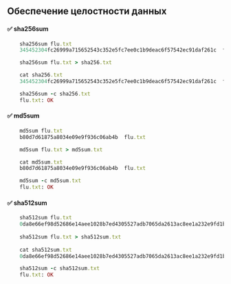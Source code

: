 ## Обеспечение целостности данных

#### :white_check_mark: sha256sum

```ruby
	sha256sum flu.txt
	345452304fc26999a715652543c352e5fc7ee0c1b9deac6f57542ec91daf261c  flu.txt

	sha256sum flu.txt > sha256.txt

	cat sha256.txt
	345452304fc26999a715652543c352e5fc7ee0c1b9deac6f57542ec91daf261c  flu.txt

	sha256sum -c sha256.txt
	flu.txt: OK
```


#### :white_check_mark: md5sum

```ruby
	md5sum flu.txt
	b80d7d61875a8034e09e9f936c06ab4b  flu.txt

	md5sum flu.txt > md5sum.txt

	cat md5sum.txt
	b80d7d61875a8034e09e9f936c06ab4b  flu.txt

	md5sum -c md5sum.txt
	flu.txt: OK
```

#### :white_check_mark: sha512sum

```ruby
	sha512sum flu.txt
	0da8e66ef98d52686e14aee1028b7ed4305527adb7065da2613ac8ee1a232e9fd1b18dd85d1c5177768174258d48cf0cafa2fefdabc000641cb4f3cee76c86fb  flu.txt
	
	sha512sum flu.txt > sha512sum.txt
	
	cat sha512sum.txt
	0da8e66ef98d52686e14aee1028b7ed4305527adb7065da2613ac8ee1a232e9fd1b18dd85d1c5177768174258d48cf0cafa2fefdabc000641cb4f3cee76c86fb  flu.txt

	sha512sum -c sha512sum.txt
	flu.txt: OK
```
